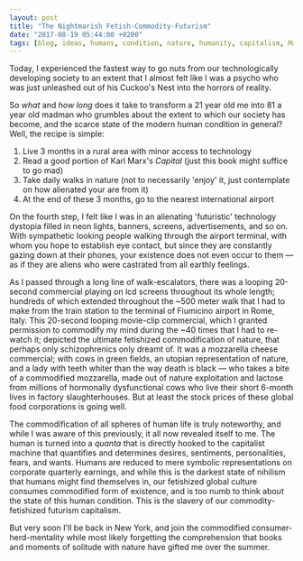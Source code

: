 ```yaml
---
layout: post
title: "The Nightmarish Fetish-Commodity-Futurism"
date: "2017-08-19 05:44:00 +0200"
tags: [blog, ideas, humans, condition, nature, humanity, capitalism, Marx]
---
```


Today, I experienced the fastest way to go nuts from our technologically developing society to an extent that I almost felt like I was a psycho who was just unleashed out of his Cuckoo's Nest into the horrors of reality.

So *what* and *how long* does it take to transform a 21 year old me into 81 a year old madman who grumbles about the extent to which our society has become, and the scarce state of the modern human condition in general? Well, the recipe is simple:

1. Live 3 months in a rural area with minor access to technology
2. Read a good portion of Karl Marx's *Capital* (just this book might suffice to go mad)
3. Take daily walks in nature (not to necessarily 'enjoy' it, just contemplate on how alienated your are from it)
4. At the end of these 3 months, go to the nearest international airport

On the fourth step, I felt like I was in an alienating 'futuristic' technology dystopia filled in neon lights, banners, screens, advertisements, and so on. With sympathetic looking people walking through the airport terminal, with whom you hope to establish eye contact, but since they are constantly gazing down at their phones, your existence does not even occur to them — as if they are aliens who were castrated from all earthly feelings.

As I passed through a long line of walk-escalators, there was a looping 20-second commercial playing on lcd screens throughout its whole length; hundreds of which extended throughout the ~500 meter walk that I had to make from the train station to the terminal of Fiumicino airport in Rome, Italy. This 20-second looping movie-clip commercial, which I granted permission to commodify my mind during the ~40 times that I had to re-watch it; depicted the ultimate fetishized commodification of nature, that perhaps only schizophrenics only dreamt of. It was a mozzarella cheese commercial; with cows in green fields, an utopian representation of nature, and a lady with teeth whiter than the way death is black — who takes a bite of a commodified mozzarella, made out of nature exploitation and lactose from millions of hormonally dysfunctional cows who live their short 6-month lives in factory slaughterhouses. But at least the stock prices of these global food corporations is going well.

The commodification of all spheres of human life is truly noteworthy, and while I was aware of this previously, it all now revealed itself to me. The human is turned into a *quanta* that is directly hooked to the capitalist machine that quantifies and determines desires, sentiments, personalities, fears, and wants. Humans are reduced to mere symbolic representations on corporate quarterly earnings, and while this is the darkest state of nihilism that humans might find themselves in, our fetishized global culture consumes commodified form of existence, and is too numb to think about the state of this human condition. This is the slavery of our commodity-fetishized futurism capitalism.

But very soon I'll be back in New York, and join the commodified consumer-herd-mentality while most likely forgetting the comprehension that books and moments of solitude with nature have gifted me over the summer.
